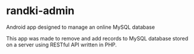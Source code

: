 # randki-admin
Android app designed to manage an online MySQL database

This app was made to remove and add records to MySQL database stored on a server using RESTful API written in PHP.
